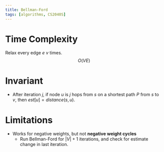 ```yaml
---
title: Bellman-Ford
tags: [algorithms, CS2040S]
---
```

# Time Complexity

Relax every edge $e$ $v$ times.
$$
O(VE)
$$
# Invariant

* After iteration $j$, if node $u$ is $j$ hops from $s$ on a shortest path $P$ from $s$ to $v$, then $est[u] =  distance(s, u)$.

# Limitations
* Works for negative weights, but not **negative weight cycles**
	* Run Bellman-Ford for $|V| + 1$ iterations, and check for estimate change in last iteration.